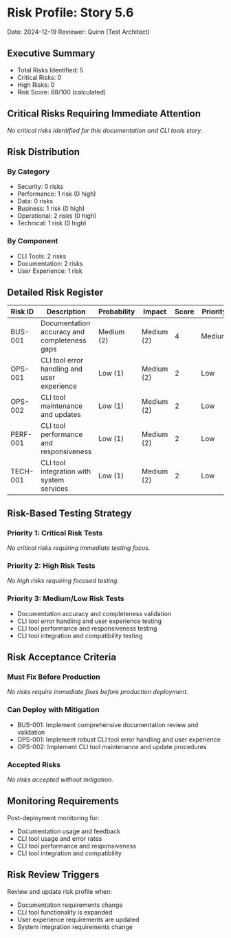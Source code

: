 # Risk Profile: Story 5.6

Date: 2024-12-19
Reviewer: Quinn (Test Architect)

## Executive Summary

- Total Risks Identified: 5
- Critical Risks: 0
- High Risks: 0
- Risk Score: 88/100 (calculated)

## Critical Risks Requiring Immediate Attention

*No critical risks identified for this documentation and CLI tools story.*

## Risk Distribution

### By Category

- Security: 0 risks
- Performance: 1 risk (0 high)
- Data: 0 risks
- Business: 1 risk (0 high)
- Operational: 2 risks (0 high)
- Technical: 1 risk (0 high)

### By Component

- CLI Tools: 2 risks
- Documentation: 2 risks
- User Experience: 1 risk

## Detailed Risk Register

| Risk ID | Description | Probability | Impact | Score | Priority |
|---------|-------------|-------------|---------|-------|----------|
| BUS-001 | Documentation accuracy and completeness gaps | Medium (2) | Medium (2) | 4 | Medium |
| OPS-001 | CLI tool error handling and user experience | Low (1) | Medium (2) | 2 | Low |
| OPS-002 | CLI tool maintenance and updates | Low (1) | Medium (2) | 2 | Low |
| PERF-001 | CLI tool performance and responsiveness | Low (1) | Medium (2) | 2 | Low |
| TECH-001 | CLI tool integration with system services | Low (1) | Medium (2) | 2 | Low |

## Risk-Based Testing Strategy

### Priority 1: Critical Risk Tests

*No critical risks requiring immediate testing focus.*

### Priority 2: High Risk Tests

*No high risks requiring focused testing.*

### Priority 3: Medium/Low Risk Tests

- Documentation accuracy and completeness validation
- CLI tool error handling and user experience testing
- CLI tool performance and responsiveness testing
- CLI tool integration and compatibility testing

## Risk Acceptance Criteria

### Must Fix Before Production

*No risks require immediate fixes before production deployment.*

### Can Deploy with Mitigation

- BUS-001: Implement comprehensive documentation review and validation
- OPS-001: Implement robust CLI tool error handling and user experience
- OPS-002: Implement CLI tool maintenance and update procedures

### Accepted Risks

*No risks accepted without mitigation.*

## Monitoring Requirements

Post-deployment monitoring for:

- Documentation usage and feedback
- CLI tool usage and error rates
- CLI tool performance and responsiveness
- CLI tool integration and compatibility

## Risk Review Triggers

Review and update risk profile when:

- Documentation requirements change
- CLI tool functionality is expanded
- User experience requirements are updated
- System integration requirements change
